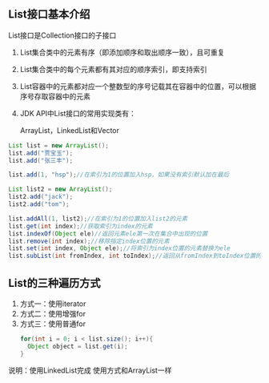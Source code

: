 ## List接口基本介绍

List接口是Collection接口的子接口

1. List集合类中的元素有序（即添加顺序和取出顺序一致），且可重复
2. List集合类中的每个元素都有其对应的顺序索引，即支持索引
3. List容器中的元素都对应一个整数型的序号记载其在容器中的位置，可以根据序号存取容器中的元素
4. JDK API中List接口的常用实现类有：
   
   ArrayList，LinkedList和Vector

```java
List list = new ArrayList();
list.add("贾宝玉");
list.add("张三丰");

list.add(1, "hsp");//在索引为1的位置加入hsp，如果没有索引默认加在最后

List list2 = new ArrayList();
list2.add("jack");
list2.add("tom");

list.addAll(1, list2);//在索引为1的位置加入list2的元素
list.get(int index);//获取索引为index的元素
list.indexOf(Object ele)//返回元素ele第一次在集合中出现的位置
list.remove(int index);//移除指定index位置的元素
list.set(int index, Object ele);//将索引为index位置的元素替换为ele
list.subList(int fromIndex, int toIndex);//返回从fromIndex到toIndex位置的子集合
```

## List的三种遍历方式

1. 方式一：使用iterator
2. 方式二：使用增强for
3. 方式三：使用普通for
   ```java
   for(int i = 0; i < list.size(); i++){
     Object object = list.get(i);
   }
   ```

说明：使用LinkedList完成 使用方式和ArrayList一样
